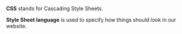 **CSS** stands for Cascading Style Sheets.

**Style Sheet language** is used to specify how things should look in our website.

